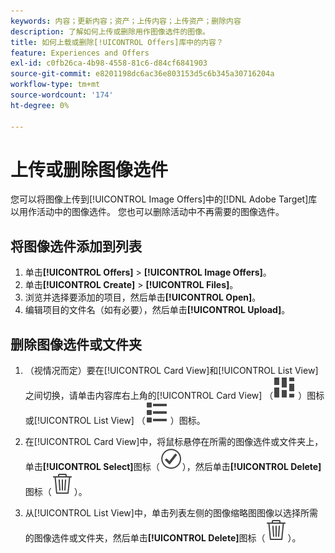 ```yaml
---
keywords: 内容；更新内容；资产；上传内容；上传资产；删除内容
description: 了解如何上传或删除用作图像选件的图像。
title: 如何上载或删除[!UICONTROL Offers]库中的内容？
feature: Experiences and Offers
exl-id: c0fb26ca-4b98-4558-81c6-d84cf6841903
source-git-commit: e8201198dc6ac36e803153d5c6b345a30716204a
workflow-type: tm+mt
source-wordcount: '174'
ht-degree: 0%

---
```


# 上传或删除图像选件

您可以将图像上传到[!UICONTROL Image Offers]中的[!DNL Adobe Target]库以用作活动中的图像选件。 您也可以删除活动中不再需要的图像选件。

## 将图像选件添加到列表

1. 单击&#x200B;**[!UICONTROL Offers]** > **[!UICONTROL Image Offers]**。
1. 单击&#x200B;**[!UICONTROL Create]** > **[!UICONTROL Files]**。
1. 浏览并选择要添加的项目，然后单击&#x200B;**[!UICONTROL Open]**。
1. 编辑项目的文件名（如有必要），然后单击&#x200B;**[!UICONTROL Upload]**。

## 删除图像选件或文件夹

1. （视情况而定）要在[!UICONTROL Card View]和[!UICONTROL List View]之间切换，请单击内容库右上角的[!UICONTROL Card View] （![卡片视图图标](/help/main/assets/icons/ViewCard.svg) ）图标或[!UICONTROL List View] （![列表视图图标](/help/main/assets/icons/ViewList.svg) ）图标。

1. 在[!UICONTROL Card View]中，将鼠标悬停在所需的图像选件或文件夹上，单击&#x200B;**[!UICONTROL Select]**&#x200B;图标（![选择图标](/help/main/assets/icons/CheckmarkCircleOutline.svg)），然后单击&#x200B;**[!UICONTROL Delete]**&#x200B;图标（![删除图标](/help/main/assets/icons/DeleteOutline.svg)）。

1. 从[!UICONTROL List View]中，单击列表左侧的图像缩略图图像以选择所需的图像选件或文件夹，然后单击&#x200B;**[!UICONTROL Delete]**&#x200B;图标（![删除图标](/help/main/assets/icons/DeleteOutline.svg)）。
